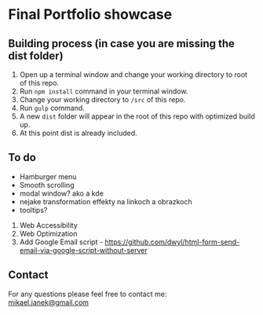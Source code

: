 # Final Portfolio showcase

## Building process (in case you are missing the dist folder)
1. Open up a terminal window and change your working directory to root of this repo.
2. Run `npm install` command in your terminal window.
3. Change your working directory to `/src` of this repo.
4. Run `gulp` command.
5. A new `dist` folder will appear in the root of this repo with optimized build up.
6. At this point dist is already included.

## To do
- Hamburger menu
- Smooth scrolling
- modal window? ako a kde
- nejake transformation effekty na linkoch a obrazkoch
- tooltips?

1. Web Accessibility
2. Web Optimization
3. Add Google Email script - https://github.com/dwyl/html-form-send-email-via-google-script-without-server

## Contact
For any questions please feel free to contact me:<br />
<a href="mailto:mikael.janek@gmail.com">mikael.janek@gmail.com</a>
